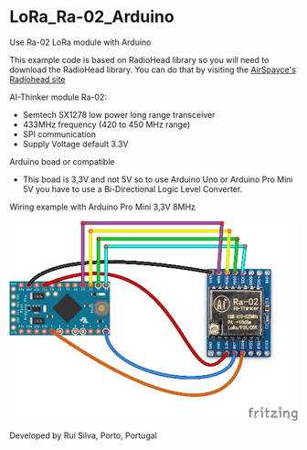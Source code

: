# LoRa_Ra-02_Arduino
Use Ra-02 LoRa module with Arduino 

This example code is based on RadioHead library so you will need to download the RadioHead library. 
You can do that by visiting the [AirSpayce's Radiohead site](http://www.airspayce.com/mikem/arduino/RadioHead/)

AI-Thinker module Ra-02:
 - Semtech SX1278 low power long range transceiver
 - 433MHz frequency (420 to 450 MHz range)
 - SPI communication
 - Supply Voltage default 3.3V

Arduino boad or compatible
 - This boad is 3,3V and not 5V so to use Arduino Uno or Arduino Pro Mini 5V you have to use a Bi-Directional Logic Level Converter.

 Wiring example with Arduino Pro Mini 3,3V 8MHz
	
 ![wiring_img](./wiring.png)
 
 Developed by Rui Silva, Porto, Portugal

